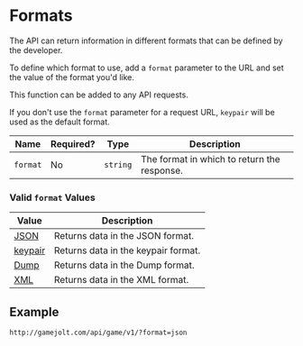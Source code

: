 # Formats

The API can return information in different formats that can be defined by the developer.

To define which format to use, add a `format` parameter to the URL and set the value of the format you'd like.

This function can be added to any API requests.

If you don't use the `format` parameter for a request URL, `keypair` will be used as the default format.

Name | Required? | Type | Description
--- | --- | --- | ---
`format` | No | `string` | The format in which to return the response.

### Valid `format` Values

Value | Description
--- | ---
[JSON](json.md) | Returns data in the JSON format.
[keypair](keypair.md) | Returns data in the keypair format.
[Dump](dump.md) | Returns data in the Dump format.
[XML](xml.md) | Returns data in the XML format.

## Example

```
http://gamejolt.com/api/game/v1/?format=json
```
